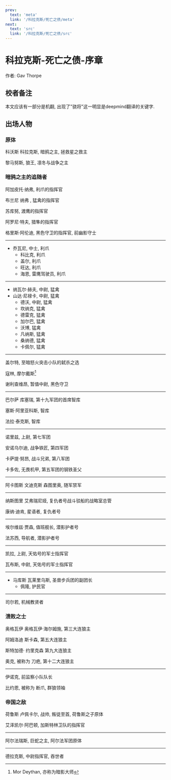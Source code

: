 ```yaml
---
prev:
  text: 'meta'
  link: '/科拉克斯/死亡之债/meta'
next:
  text: 'src'
  link: '/科拉克斯/死亡之债/src'
---
```


# 科拉克斯-死亡之债-序章

作者: Gav Thorpe

## 校者备注

本文应该有一部分是机翻, 出现了"骁将"这一明显是deepmind翻译的关键字.

## 出场人物

### 原体

科沃斯 科拉克斯, 暗鸦之主, 拯救星之救主

黎马努斯, 狼王,  凛冬与战争之主

### 暗鸦之主的追随者

阿加皮托·纳弗, 利爪的指挥官

布兰尼 纳弗 , 猛禽的指挥官

苏库努, 渡鹰的指挥官

阿罗尼·特夫, 猎隼的指挥官

格里斯·阿伦迪, 黑色守卫的指挥官, 前幽影守士

--------

+ 乔瓦尼, 中士, 利爪
  + 科比克, 利爪
  + 盖尔, 利爪
  + 旺达, 利爪
  + 海恩, 雷鹰驾驶员, 利爪

--------

+ 纳瓦尔·赫夫, 中尉, 猛禽
+ 山达·尼禄卡, 中尉, 猛禽
  + 德沃, 中尉, 猛禽
  + 坎纳克, 猛禽
  + 德雷克, 猛禽
  + 加尔巴, 猛禽
  + 沃博, 猛禽
  + 凡纳斯, 猛禽
  + 桑纳德, 猛禽
  + 卡佩尔, 猛禽

--------

盖尔特, 至暗怒火突击小队的弑杀之选

寇林, 摩尔戴斯[^1]

谢利查维昂, 暂值中尉, 黑色守卫

--------

巴尔萨 库塞瑞, 第十九军团的首席智库

塞斯·阿里亚科斯, 智库

法拉·泰克斯, 智库

--------

诺里兹, 上尉, 第七军团

安诺乌尔迪, 战争铁匠, 第四军团

卡萨提·努昂, 战斗兄弟, 第八军团

卡多佐, 无畏机甲, 第五军团的钢铁圣父

--------

阿卡图斯 文迪克斯 森图里奥, 随军禁军

--------

纳斯图里 艾弗瑞尼娅, 复仇者号战斗驳船的战略室总管

康纳·迪肯, 星语者, 复仇者号

--------

埃尔维兹·贾森, 值班舰长, 潜影护者号

法苏西, 导航者, 潜影护者号

--------

凯拉, 上尉, 天佑号的军士指挥官

瓦布斯, 中尉, 天佑号的军士指挥官

--------

+ 马库斯 瓦莱里乌斯, 圣兽步兵团的副团长
  + 佩隆, 护民官

--------

司尔若, 机械教贤者

### 溃败之士

奥格瓦伊 奥格瓦伊·海尔姆施, 第三大连狼主

阿姆洛迪 斯卡森, 第五大连狼主

斯特加德· 约里克森 第九大连狼主

奥克, 被称为 刀疤, 第十二大连狼主

--------

伊诺克, 前监察小队队长

比约恩, 被称为 断爪, 群狼领袖

### 帝国之敌

荷鲁斯 卢佩卡尔, 战帅, 叛徒至首, 荷鲁斯之子原体

艾泽凯尔·阿巴顿, 加斯特林卫队的指挥官

--------

阿尔法瑞斯, 巨蛇之主, 阿尔法军团原体

--------

德拉克斯, 中尉指挥官, 吞世者

[^1]: Mor Deythan, 亦称为暗影大师
